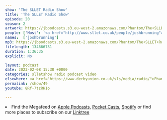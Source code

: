 ```yaml
---
show: 'The SLLET Radio Show'
title: 'The SLLET Radio Show'
episode: 20
season: 2
artwork: https://jbpodcasts.s3.eu-west-2.amazonaws.com/Phantom/The+SLLET+Radio+Show/SLLET+square.png
people: ['Host': '<a href="http://www.sllet.co.uk/people/joshbrunning">Josh Brunning</a>']
names:  ['joshbrunning']
mp3: https://jbpodcasts.s3.eu-west-2.amazonaws.com/Phantom/The+SLLET+Radio+Show/2023-02-08+-+49.mp3
filelength: 134666731
duration: 1:36:35 
explicit: No

layout: podcast
date: 2023-02-08 15:30 +0000
categories: slletshow radio podcast video
elsewhere: <a href="https://www.derbyunion.co.uk/sls/media/radio/">Phantom Media</a>
permalink: /show/49
youtube: 8Rf-7tzRHIo

---
```


<li>Find the Megafeed on <a href="https://podcasts.apple.com/us/podcast/phantom-radio-all-the-shows/id1659527657">Apple Podcasts</a>, <a href="https://pca.st/5rlgsndl">Pocket Casts</a>, <a href="https://open.spotify.com/show/1WGc6YCF3UfAL7E62gHLAS?si=eff5901deb8d498e">Spotify</a> or find more places to subscribe on our <a href="https://linktr.ee/phantomradious">Linktree</a></li>
